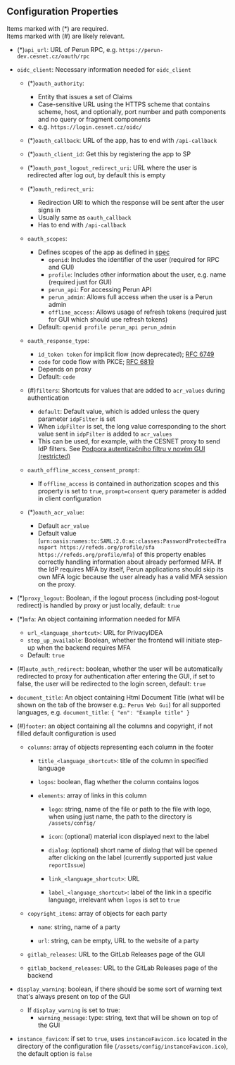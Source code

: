 ## Configuration Properties

Items marked with (*) are required.\
Items marked with (#) are likely relevant.

- (*)`api_url`: URL of Perun RPC, e.g. `https://perun-dev.cesnet.cz/oauth/rpc`

- `oidc_client`: Necessary information needed for `oidc_client`

  - (*)`oauth_authority`:
    - Entity that issues a set of Claims
    - Case-sensitive URL using the HTTPS scheme that contains scheme, host, and optionally, port number and path components and no query or fragment components
    - e.g. `https://login.cesnet.cz/oidc/`

  - (*)`oauth_callback`: URL of the app, has to end with `/api-callback`

  - (*)`oauth_client_id`: Get this by registering the app to SP

  - (*)`oauth_post_logout_redirect_uri`: URL where the user is redirected after log out, by default this is empty

  - (*)`oauth_redirect_uri`:
    - Redirection URI to which the response will be sent after the user signs in
    - Usually same as `oauth_callback`
    - Has to end with `/api-callback`

  - `oauth_scopes`:
    - Defines scopes of the app as defined in [spec](https://openid.net/specs/openid-connect-basic-1_0.html#Scopes)
      - `openid`: Includes the identifier of the user (required for RPC and GUI)
      - `profile`: Includes other information about the user, e.g. name (required just for GUI)
      - `perun_api`: For accessing Perun API
      - `perun_admin`: Allows full access when the user is a Perun admin
      - `offline_access`: Allows usage of refresh tokens (required just for GUI which should use refresh tokens)
    - Default: `openid profile perun_api perun_admin`

  - `oauth_response_type`:
    - `id_token token` for implicit flow (now deprecated); [RFC 6749](https://datatracker.ietf.org/doc/html/rfc6749#section-1.3.2)
    - `code` for code flow with PKCE; [RFC 6819](https://datatracker.ietf.org/doc/html/rfc6819#section-3.4)
    - Depends on proxy
    - Default: `code`

  - (#)`filters`: Shortcuts for values that are added to `acr_values` during authentication
    - `default`: Default value, which is added unless the query parameter `idpFilter` is set
    - When `idpFilter` is set, the long value corresponding to the short value sent in `idpFilter` is added to `acr_values`
    - This can be used, for example, with the CESNET proxy to send IdP filters. See [Podpora autentizačního filtru v novém GUI (restricted)](https://docs.google.com/document/d/1xsOk7oQIsiNDC79_3weupYVrTGuL0XXNcejEZaSL3XA/edit#heading=h.c64eub1gy3gt)

  - `oauth_offline_access_consent_prompt`:
    - If `offline_access` is contained in authorization scopes and this property is set to `true`, `prompt=consent` query parameter is added in client configuration

  - (*)`oauth_acr_value`:
    - Default `acr_value`
    - Default value (`urn:oasis:names:tc:SAML:2.0:ac:classes:PasswordProtectedTransport https://refeds.org/profile/sfa https://refeds.org/profile/mfa`) of this property enables correctly handling information about already performed MFA. If the IdP requires MFA by itself, Perun applications should skip its own MFA logic because the user already has a valid MFA session on the proxy.

- (*)`proxy_logout`: Boolean, if the logout process (including post-logout redirect) is handled by proxy or just locally, default: `true`

- (*)`mfa`: An object containing information needed for MFA
  - `url_<language_shortcut>`: URL for PrivacyIDEA
  - `step_up_available`: Boolean, whether the frontend will initiate step-up when the backend requires MFA
  - Default: `true`

- (#)`auto_auth_redirect`: boolean, whether the user will be automatically redirected to proxy for authentication after entering the GUI, if set to false, the user will be redirected to the login screen, default: `true`

- `document_title`: An object containing Html Document Title (what will be shown on the tab of the browser e.g.: `Perun Web Gui`) for all supported languages, e.g. `document_title`: `{ "en": "Example title" }`

- (#)`footer`: an object containing all the columns and copyright, if not filled default configuration is used

  - `columns`: array of objects representing each column in the footer

    - `title_<language_shortcut>`: title of the column in specified language

    - `logos`: boolean, flag whether the column contains logos

    - `elements`: array of links in this column

      - `logo`: string, name of the file or path to the file with logo, when using just name, the path to the directory is `/assets/config/`

      - `icon`: (optional) material icon displayed next to the label

      - `dialog`: (optional) short name of dialog that will be opened after clicking on the label (currently supported just value `reportIssue`)

      - `link_<language_shortcut>`: URL

      - `label_<language_shortcut>`: label of the link in a specific language, irrelevant when `logos` is set to `true`

  - `copyright_items`: array of objects for each party

    - `name`: string, name of a party

    - `url`: string, can be empty, URL to the website of a party

  - `gitlab_releases`: URL to the GitLab Releases page of the GUI

  - `gitlab_backend_releases`: URL to the GitLab Releases page of the backend

- `display_warning`: boolean, if there should be some sort of warning text that's always present on top of the GUI
  - If `display_warning` is set to true:
    - `warning_message`: type: string, text that will be shown on top of the GUI

- `instance_favicon`: if set to `true`, uses `instanceFavicon.ico` located in the directory of the configuration file (`/assets/config/instanceFavicon.ico`), the default option is `false`
